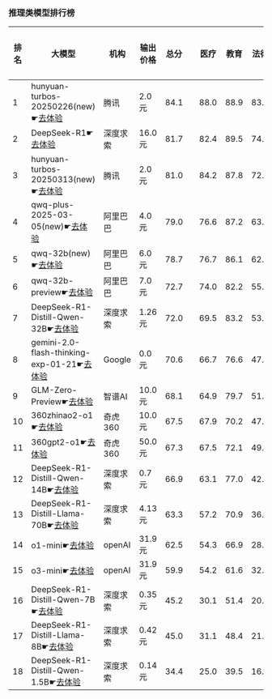 ### 推理类模型排行榜
|排名|大模型|机构|输出价格|总分| |医疗|教育|法律|行政公务|心理健康|推理与数学计算|语言与指令遵从|
|---|-----|---|-------|---|-|----|---|---|------|-------|-----------|------------|
|1|hunyuan-turbos-20250226(new)☛[去体验](https://easyllm.site/static/modelcompare.html?type=proprietary)|腾讯|2.0元|84.1| |                    88.0|88.9|83.3|                    81.6|78.2|                    81.4|84.2|
|2|DeepSeek-R1☛[去体验](https://easyllm.site/static/modelcompare.html?type=open-source)|深度求索|16.0元|81.7| |                    82.4|89.5|74.8|                    88.6|61.5|                    88.5|84.8|
|3|hunyuan-turbos-20250313(new)☛[去体验](https://easyllm.site/static/modelcompare.html?type=proprietary)|腾讯|2.0元|81.0| |                    84.2|87.8|72.2|                    80.0|72.9|                    82.0|84.4|
|4|qwq-plus-2025-03-05(new)☛[去体验](https://easyllm.site/static/modelcompare.html?type=proprietary)|阿里巴巴|4.0元|79.0| |                    76.6|87.2|63.7|                    84.5|64.9|                    89.7|84.6|
|5|qwq-32b(new)☛[去体验](https://easyllm.site/static/modelcompare.html?type=open-source)|阿里巴巴|6.0元|78.7| |                    76.7|86.1|62.5|                    86.5|63.0|                    87.6|85.2|
|6|qwq-32b-preview☛[去体验](https://easyllm.site/static/modelcompare.html?type=open-source)|阿里巴巴|7.0元|72.7| |                    74.0|82.2|55.0|                    78.0|59.9|                    78.6|78.9|
|7|DeepSeek-R1-Distill-Qwen-32B☛[去体验](https://easyllm.site/static/modelcompare.html?type=open-source)|深度求索|1.26元|72.0| |                    69.5|83.2|53.5|                    76.2|53.8|                    83.9|81.4|
|8|gemini-2.0-flash-thinking-exp-01-21☛[去体验](https://easyllm.site/static/modelcompare.html?type=proprietary)|Google|0.0元|70.6| |                    66.7|76.6|47.9|                    85.1|53.5|                    89.3|78.5|
|9|GLM-Zero-Preview☛[去体验](https://easyllm.site/static/modelcompare.html?type=proprietary)|智谱AI|10.0元|68.1| |                    64.9|79.7|51.7|                    75.6|48.0|                    77.8|76.9|
|10|360zhinao2-o1☛[去体验](https://easyllm.site/static/modelcompare.html?type=proprietary)|奇虎360|10.0元|67.5| |                    67.9|70.2|47.7|                    74.0|50.2|                    78.0|78.5|
|11|360gpt2-o1☛[去体验](https://easyllm.site/static/modelcompare.html?type=proprietary)|奇虎360|50.0元|67.3| |                    67.5|72.1|49.6|                    70.5|52.0|                    77.0|77.4|
|12|DeepSeek-R1-Distill-Qwen-14B☛[去体验](https://easyllm.site/static/modelcompare.html?type=open-source)|深度求索|0.7元|66.9| |                    63.1|77.0|42.2|                    68.0|55.6|                    82.3|78.7|
|13|DeepSeek-R1-Distill-Llama-70B☛[去体验](https://easyllm.site/static/modelcompare.html?type=open-source)|深度求索|4.13元|63.3| |                    57.2|70.9|36.9|                    77.5|46.2|                    82.4|77.0|
|14|o1-mini☛[去体验](https://easyllm.site/static/modelcompare.html?type=proprietary)|openAI|31.9元|62.5| |                    54.3|66.9|28.3|                    77.1|42.5|                    85.8|81.7|
|15|o3-mini☛[去体验](https://easyllm.site/static/modelcompare.html?type=proprietary)|openAI|31.9元|59.9| |                    54.2|61.6|32.4|                    62.2|42.5|                    84.7|74.8|
|16|DeepSeek-R1-Distill-Qwen-7B☛[去体验](https://easyllm.site/static/modelcompare.html?type=open-source)|深度求索|0.35元|45.2| |                    30.1|51.4|20.7|                    48.8|30.4|                    72.2|61.2|
|17|DeepSeek-R1-Distill-Llama-8B☛[去体验](https://easyllm.site/static/modelcompare.html?type=open-source)|深度求索|0.42元|45.0| |                    31.1|48.4|21.8|                    49.9|31.9|                    70.4|64.8|
|18|DeepSeek-R1-Distill-Qwen-1.5B☛[去体验](https://easyllm.site/static/modelcompare.html?type=open-source)|深度求索|0.14元|34.4| |                    25.0|39.5|16.1|                    26.4|23.9|                    63.8|47.1|
    
